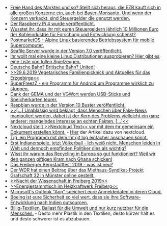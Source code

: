 * [Freie Hand des Marktes und so? Stellt sich heraus, die EZB kauft sich in alle großen Konzerne ein, auch bei Bayer-Monsanto. Und wenn der Konzern verkackt, sind Steuergelder die genutzt werden.](https://blog.fefe.de/?ts=a3eebd04)
* [Der Raspberry Pi 4 wurde veröffentlicht.](https://opensource.com/article/19/6/raspberry-pi-4)
* [Wusstet ihr, dass ihr mit euren Steuergeldern jährlich 10 Millionen Euro der Kohleindustrie für Forschung und Entwicklung schenkt?](https://www.sonnenseite.com/de/politik/eu-finanzierung-fuer-new-coal-lobby-club.html)
* [PostmarketOS - Alpine Linux basierendes Betriebssystem für mobile Supercomputer.](https://postmarketos.org/blog/2019/06/23/two-years/)
* [Seafile Server wurde in der Version 7.0 veröffentlicht.](https://www.pro-linux.de/news/1/27185/seafile-server-70-f%C3%BChrt-knowledge-management-ein.html)
* [Ihr wollt mal eine kleine Linux Distributionen ausprobieren? Hier gibt es eine Liste von tollen Spielzeugen.](https://opensource.com/article/19/6/linux-distros-to-try)
* [Deutsche Bahn? Britische Bahn? United!](https://blog.fefe.de/?ts=a3ef23fe)
* [>>29.6.2019 Vegetarisches Familienpicknick und Aktuelles für das Erzgebirge<<](https://bio-erzgebirge.de/wp/?p=18723)
* [SuperFreezZ - ein Programm für Android um Programme wirklich zu stoppen.](https://f-droid.org/packages/superfreeze.tool.android/)
* [Dank der GEMA und der VGWort werden USB-Sticks und Speicherkarten teurer.](https://blog.fefe.de/?ts=a3edb8ca)
* [Raspbian wurde in der Version 10 Buster veröffentlicht.](https://www.pro-linux.de/news/1/27193/raspbian-buster-freigegeben.html)
* [>>[...] Unablässig wird beklagt, dass Menschen über Fake-News manipuliert werden, dabei ist der Kern des Problems vielleicht ein ganz anderer: mangelndes Interesse an echten Fakten. [...]<<](https://tuxproject.de/blog/2019/06/medienkritik-extern-fakenews-als-wahlgarantie/)
* [Nextcloud stellt >>Nextcloud Text<< vor mit dem ihr gemeinsam ein Dokument erstellen könnt.](https://www.pro-linux.de/news/1/27197/nextcloud-stellt-kollaborativen-texteditor-vor.html) - [Hier](https://nextcloud.com/blog/nextcloud-introduces-collaborative-rich-text-editor/) der Artikel dazu von nextcloud.
* [Tig, ein Programm mit dem ihr git log einfacher anschauen könnt.](https://opensource.com/article/19/6/what-tig)
* [Erst Indianerspiele, jetzt Völkerball - Ich weiß nicht, Menschen leiden in Welt und dennoch empfinden Politiker dies als wichtig?](https://tuxproject.de/blog/2019/06/voelkerball/)
* [Wisst ihr warum das Recycling in Europa so gut funktioniert? Weil wir den ganzen giftigen Kram nach Ghana schicken!](https://netzfrauen.org/2019/06/28/waste-4/)
* [Das Freiberger Bergstadtfest 2019 - was ist neu?](https://www.youtube.com/watch?v=KtdB35mj9kU)
* [Der WDR hat einen Beitrag über das Miethaus-Syndikat-Projekt Grafschaft 32 in Münster online gestellt.](https://www1.wdr.de/mediathek/video/sendungen/markt/video-solidarisches-wohnen-100.html)
* [>>Nacht der Wissenschaft in Freiberg 2019<<](https://www.youtube.com/watch?v=yhDUwjPFdUQ)
* [>>Energiestammtisch im Heizkraftwerk Freiberg<<](https://www.youtube.com/watch?v=LCkFTy8c4g8)
* [Microsoft's Outlook "App" speichert eure Anmeldedaten in deren Cloud.](https://www.kuketz-blog.de/microsoft-outlook-app-greift-microsoft-die-anmeldedaten-ab/)
* [Boeing ist eure Sicherheit so viel wert, dass sie ihre Software-Entwicklung nach Indien outsourcen.](https://blog.fefe.de/?ts=a3e98b99)
* [Billig-Textilien, Ballast für die Umwelt und nur kurz nutzbar für die Menschen.](https://www.youtube.com/watch?v=wMQJzmRa2fI) - Desto mehr Plastik in den Textilien, desto kürzer hält es und desto schwerer ist es abzubauen.

